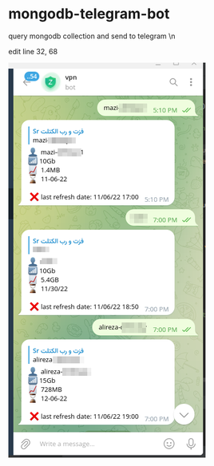 # mongodb-telegram-bot
query mongodb collection and send to telegram \n
 
edit line 32, 68

![alt text](https://raw.githubusercontent.com/0x187/ClearText/main/images/mongo-db-telegram-bot.png)
